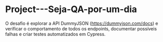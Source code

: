 # Project---Seja-QA-por-um-dia
O desafio é explorar a API DummyJSON (https://dummyjson.com/docs) e verificar o comportamento de todos os endpoints, documentar possíveis falhas e criar testes automatizados em Cypress.
